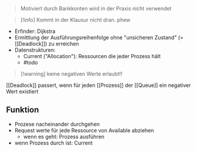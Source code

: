 > Motiviert durch Bankkonten
> wird in der Praxis nicht verwendet

> [!info] Kommt in der Klausur nicht dran. phew


- Erfinder: Dijkstra
- Ermittlung der Ausführungsreihenfolge ohne "unsicheren Zustand" (= [[Deadlock]]) zu erreichen
- Datenstrukturen:
	- Current ("Allocation"): Ressourcen die jeder Prozess hält
	- #todo

> [!warning] keine negativen Werte erlaubt!!

[[Deadlock]] passert, wenn für jeden [[Prozess]] der [[Queue]] ein negativer Wert existiert
## Funktion
- Prozese nacheinander durchgehen
- Request werte für jede Ressource von Available abziehen
	- wenn es geht: Prozess ausführen
- wenn Prozess durch ist: Current 